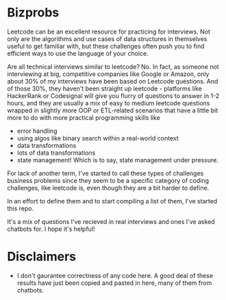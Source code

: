 # Bizprobs
Leetcode can be an excellent resource for practicing for interviews. Not only are the algorithms and use cases of data structures in themselves useful to get familiar with, but these challenges often push you to find efficient ways to use the language of your choice.

Are all technical interviews similar to leetcode? No. In fact, as someone not interviewing at big, competitive companies like Google or Amazon, only about 30% of my interviews have been based on Leetcode questions. And of those 30%, they haven't been straight up leetcode - platforms like HackerRank or Codesignal will give you flurry of questions to answer in 1-2 hours, and they are usually a mix of easy to medium leetcode questions wrapped in slightly more OOP or ETL-related scenarios that have a little bit more to do with more practical programming skills like

- error handling
- using algos like binary search within a real-world context
- data transformations
- lots of data transformations
- state management! Which is to say, state management under pressure.

For lack of another term, I've started to call these types of challenges business problems since they seem to be a specific category of coding challenges, like leetcode is, even though they are a bit harder to define.

In an effort to define them and to start compiling a list of them, I've started this repo.

It's a mix of questions I've recieved in real interviews and ones I've asked chatbots for. I hope it's helpful!

# Disclaimers
- I don't gaurantee correctness of any code here. A good deal of these results have just been copied and pasted in here, many of them from chatbots.